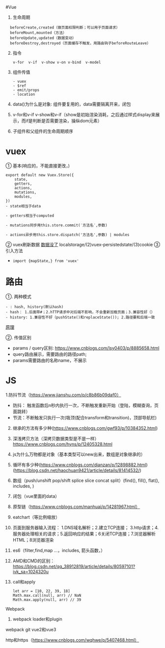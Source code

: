 ﻿#Vue

1. 生命周期
```
  beforeCreate,created（做页面权限判断；可以用于页面请求）
  beforeMount,mounted（方法）
  beforeUpdate,updated（数据变动）
  beforeDestroy,destroyed（页面缓存不触发，用路由钩子beforeRouteLeave）
```
2. 指令

   ```
   v-for  v-if  v-show v-on v-bind  v-model
   ```

3. 组件传值

   ```
   - vuex
   - $ref
   - emit/props
   - location
   ```

4. data()为什么是对象: 组件要复用的，data需要隔离开来，闭包

5. v-for和v-if
   v-show和v-if（show是初始渲染消耗，之后通过样式display来展示，而if是判断是否需要渲染，操纵dom元素）

6. 子组件和父组件的生命周期顺序

# vuex
① 基本(响应的，不能直接更改，)

```
export default new Vuex.Store({
    state,
    getters,
    actions,
    mutations,
    modules,
})
- state相当于data

- getters相当于computed

- mutations同步用this.store.commit(′方法名′,参数)

- actions异步用this.store.dispatch('方法名',参数) | modules
```

② vuex刷新数据
[数据没了](https://www.jb51.net/article/160918.htm)
localstorage/(2)vuex-persistedstate/(3)cookie
③ 引入方法

- ```
  import {mapState,} from 'vuex'
  ```

  
  


# 路由
①. 两种模式
```
- : hash, history(默认hash)
- hash： 1.后面带#；2.hTTP请求中对后端不影响，不会重新加载页面；3.兼容性好（）
- history: 1.兼容性不好（pushState()和replaceState()); 2.路径要和后端一致
```
[原理](https://blog.csdn.net/qq_38912819/article/details/80636195)

②. 传值区别

- params / query区别: https://www.cnblogs.com/lsy0403/p/8885658.html 
- query路由展示，需要路由的路径path; 
- params需要路由的名称name，不展示





# JS

1.防抖节流（https://www.jianshu.com/p/c8b86b09daf0）

- 防抖： 触发函数后n秒内执行一次，不断触发重新开始（登陆，模糊查询，页面跳转）
- 节流：不断触发只执行一次(吸顶(配合transform和transition)，顶部导航栏)

2. 继承的方法有多少种(https://www.cnblogs.com/gwf93/p/10384352.html)

3. 深浅拷贝方法（深拷贝数据类型是不是一样） https://www.cnblogs.com/hyns/p/12405328.html

4. js为什么万物都是对象（基本类型可以new出来，数组是对象继承的）

5. 循环有多少种(https://www.cnblogs.com/dianzan/p/12898882.html)(https://blog.csdn.net/haochuan9421/article/details/81414532/)

6. 数组（push/unshift   pop/shift  splice  slice   concat   split）(find(), fill(), flat(), includes, )

7. 闭包（vue里面的data）

8. 原型链（https://www.cnblogs.com/manhuai/p/14281967.html）

9. eatchart（等比例缩放）

10. 页面到服务器输入流程： 1.DNS域名解析；2.建立TCP连接； 3.http请求；4.服务器处理相关的请求；5.返回响应的结果；6关闭TCP连接；7.浏览器解析HTML；8浏览器渲染

11. es6（filter,find,map     ...，includes, 箭头函数，）

12. AMD和CMD的区别：https://blog.csdn.net/qq_38912819/article/details/80597101?ivk_sa=1024320u

13. call和apply

    ```
    let arr = [10, 22, 39, 18]
    Math.max.call(null, arr) // NaN
    Math.max.apply(null, arr) // 39
    ```

    









Webpack

1. webpack loader和plugin

webpack
git
vue2和vue3

http和https（https://www.cnblogs.com/wqhwe/p/5407468.html）


